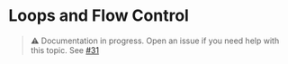 # Loops and Flow Control

> ⚠️ Documentation in progress. Open an issue if you need help with this topic. See [#31](https://github.com/arthurfiorette/brainease/issues/31)
